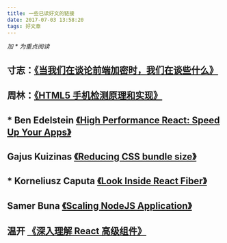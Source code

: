 ```yaml
---
title: 一些已读好文的链接
date: 2017-07-03 13:58:20
tags: 好文章
---
```


_加 \* 为重点阅读_

## 寸志：[《当我们在谈论前端加密时，我们在谈些什么》](http://qianduan.guru/2016/09/02/security-for-web-developer/) 
## 周林：[《HTML5 手机检测原理和实现》](http://qianduan.guru/2016/08/13/gesture_detection_in_html5/) 
## * Ben Edelstein [《High Performance React: Speed Up Your Apps》](https://medium.freecodecamp.org/make-react-fast-again-tools-and-techniques-for-speeding-up-your-react-app-7ad39d3c1b82)
## Gajus Kuizinas [《Reducing CSS bundle size》](https://medium.freecodecamp.org/reducing-css-bundle-size-70-by-cutting-the-class-names-and-using-scope-isolation-625440de600b)
## * Korneliusz Caputa [《Look Inside React Fiber》](http://makersden.io/blog/look-inside-fiber/)
## Samer Buna [《Scaling NodeJS Application》](https://medium.freecodecamp.org/scaling-node-js-applications-8492bd8afadc)
## 温开 [《深入理解 React 高级组件》](http://qianduan.guru/2017/01/11/react-higher-order-components-in-depth/)
